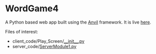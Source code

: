 # WordGame4

A Python based web app built using the [Anvil](https://anvil.works/) framework. It is live [here](https://c00144257-wordgame4.anvil.app/).

Files of interest: 
* client_code/Play_Screen/[\_\_init\_\_.py](https://github.com/evind/WordGame4/blob/186dd98b37964942e7d1046e6b5914a39632f295/client_code/Play_Screen/__init__.py)
* server_code/[ServerModule1.py](https://github.com/evind/WordGame4/blob/186dd98b37964942e7d1046e6b5914a39632f295/server_code/ServerModule1.py)
